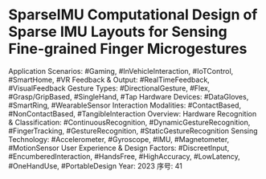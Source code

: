 # SparseIMU Computational Design of Sparse IMU Layouts for Sensing Fine-grained Finger Microgestures

Application Scenarios: #Gaming, #InVehicleInteraction, #IoTControl, #SmartHome, #VR
Feedback & Output: #RealTimeFeedback, #VisualFeedback
Gesture Types: #DirectionalGesture, #Flex, #Grasp/GripBased, #SingleHand, #Tap
Hardware Devices: #DataGloves, #SmartRing, #WearableSensor
Interaction Modalities: #ContactBased, #NonContactBased, #TangibleInteraction
Overview: Hardware
Recognition & Classification: #ContinuousRecognition, #DynamicGestureRecognition, #FingerTracking, #GestureRecognition, #StaticGestureRecognition
Sensing Technology: #Accelerometer, #Gyroscope, #IMU, #Magnetometer, #MotionSensor
User Experience & Design Factors: #DiscreetInput, #EncumberedInteraction, #HandsFree, #HighAccuracy, #LowLatency, #OneHandUse, #PortableDesign
Year: 2023
序号: 41